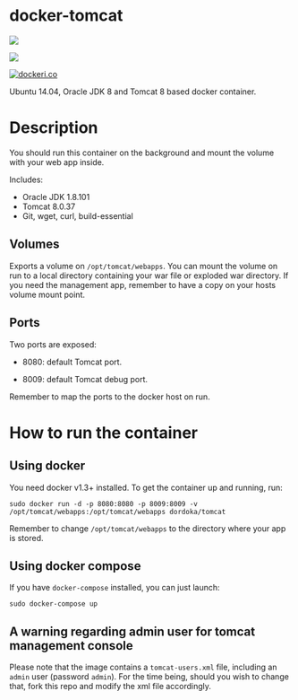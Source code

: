 docker-tomcat
=============


[![](https://images.microbadger.com/badges/version/dordoka/tomcat.svg)](http://microbadger.com/images/dordoka/tomcat "Get your own version badge on microbadger.com")

[![](https://images.microbadger.com/badges/image/dordoka/tomcat.svg)](http://microbadger.com/images/dordoka/tomcat "Get your own image badge on microbadger.com")


[![dockeri.co](http://dockeri.co/image/dordoka/tomcat)](https://registry.hub.docker.com/u/dordoka/tomcat/)

Ubuntu 14.04, Oracle JDK 8 and Tomcat 8 based docker container.

# Description
You should run this container on the background and mount the volume with your web app inside.

Includes:

 - Oracle JDK 1.8.101
 - Tomcat 8.0.37
 - Git, wget, curl, build-essential
 
## Volumes
Exports a volume on `/opt/tomcat/webapps`.
You can mount the volume on run to a local directory containing your war file or exploded war directory.
If you need the management app, remember to have a copy on your hosts volume mount point.

## Ports
Two ports are exposed:

 - 8080: default Tomcat port.
  
 - 8009: default Tomcat debug port.

Remember to map the ports to the docker host on run.


# How to run the container
## Using docker
You need docker v1.3+ installed. To get the container up and running, run:
 
```
sudo docker run -d -p 8080:8080 -p 8009:8009 -v /opt/tomcat/webapps:/opt/tomcat/webapps dordoka/tomcat
```
Remember to change `/opt/tomcat/webapps` to the directory where your app is stored.

## Using docker compose
If you have `docker-compose` installed, you can just launch:

```
sudo docker-compose up
```

## A warning regarding admin user for tomcat management console
Please note that the image contains a `tomcat-users.xml` file, including an `admin` user (password `admin`). For the time being, should you wish to change that, fork this repo and modify the xml file accordingly.

